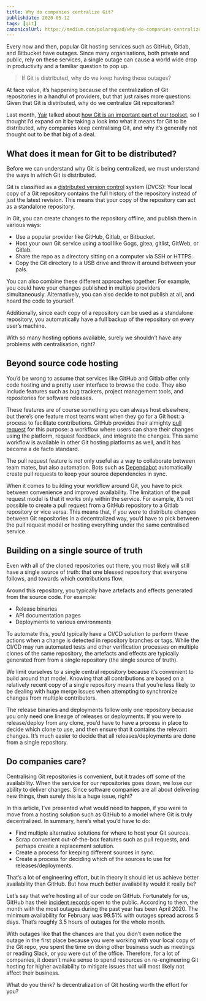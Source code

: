 ```yaml
---
title: Why do companies centralize Git?
publishdate: 2020-05-12
tags: [git]
canonicalUrl: https://medium.com/polarsquad/why-do-companies-centralize-git-a068e6c666a3
---
```


Every now and then, popular Git hosting services such as GitHub, Gitlab, and Bitbucket have outages. Since many organisations, both private and public, rely on these services, a single outage can cause a world wide drop in productivity and a familiar question to pop up.

> If Git is distributed, why do we keep having these outages?

At face value, it’s happening because of the centralization of Git repositories in a handful of providers, but that just raises more questions: Given that Git is distributed, why do we centralize Git repositories?

Last month, [Yair](https://twitter.com/EtzionyYair) talked about [how Git is an important part of our toolset](https://medium.com/polarsquad/devops-whats-it-all-about-part-2-tooling-git-the-master-of-version-control-systems-59e976c1881e), so I thought I’d expand on it by taking a look into what it means for Git to be distributed, why companies keep centralising Git, and why it’s generally not thought out to be that big of a deal.

## What does it mean for Git to be distributed?

Before we can understand why Git is being centralized, we must understand the ways in which Git is distributed.

Git is classified as a [distributed version control](https://en.wikipedia.org/wiki/Distributed_version_control) system (DVCS): Your local copy of a Git repository contains the full history of the repository instead of just the latest revision. This means that your copy of the repository can act as a standalone repository.

In Git, you can create changes to the repository offline, and publish them in various ways:

  - Use a popular provider like GitHub, Gitlab, or Bitbucket.
  - Host your own Git service using a tool like Gogs, gitea, gitlist, GitWeb, or Gitlab.
  - Share the repo as a directory sitting on a computer via SSH or HTTPS.
  - Copy the Git directory to a USB drive and throw it around between your pals.

You can also combine these different approaches together: For example, you could have your changes published in multiple providers simultaneously. Alternatively, you can also decide to not publish at all, and hoard the code to yourself.

Additionally, since each copy of a repository can be used as a standalone repository, you automatically have a full backup of the repository on every user’s machine.

With so many hosting options available, surely we shouldn’t have any problems with centralisation, right?

## Beyond source code hosting

You’d be wrong to assume that services like GitHub and Gitlab offer only code hosting and a pretty user interface to browse the code. They also include features such as bug trackers, project management tools, and repositories for software releases.

These features are of course something you can always host elsewhere, but there’s one feature most teams want when they go for a Git host: a process to facilitate contributions. GitHub provides their almighty [pull request](https://help.github.com/en/github/collaborating-with-issues-and-pull-requests/about-pull-requests) for this purpose: a workflow where users can share their changes using the platform, request feedback, and integrate the changes. This same workflow is available in other Git hosting platforms as well, and it has become a de facto standard.

The pull request feature is not only useful as a way to collaborate between team mates, but also automation. Bots such as [Dependabot](https://dependabot.com/) automatically create pull requests to keep your source dependencies in sync.

When it comes to building your workflow around Git, you have to pick between convenience and improved availability. The limitation of the pull request model is that it works only within the service. For example, it’s not possible to create a pull request from a GitHub repository to a Gitlab repository or vice versa. This means that, if you were to distribute changes between Git repositories in a decentralized way, you’d have to pick between the pull request model or hosting everything under the same centralised service.

## Building on a single source of truth

Even with all of the cloned repositories out there, you most likely will still have a single source of truth: that one blessed repository that everyone follows, and towards which contributions flow.

Around this repository, you typically have artefacts and effects generated from the source code. For example:

  - Release binaries
  - API documentation pages
  - Deployments to various environments

To automate this, you’d typically have a CI/CD solution to perform these actions when a change is detected in repository branches or tags. While the CI/CD may run automated tests and other verification processes on multiple clones of the same repository, the artefacts and effects are typically generated from from a single repository (the single source of truth).

We limit ourselves to a single central repository because it’s convenient to build around that model. Knowing that all contributions are based on a relatively recent copy of a single repository means that you’re less likely to be dealing with huge merge issues when attempting to synchronize changes from multiple contributors.

The release binaries and deployments follow only one repository because you only need one lineage of releases or deployments. If you were to release/deploy from any clone, you’d have to have a process in place to decide which clone to use, and then ensure that it contains the relevant changes. It’s much easier to decide that all releases/deployments are done from a single repository.

## Do companies care?

Centralising Git repositories is convenient, but it trades off some of the availability. When the service for our repositories goes down, we lose our ability to deliver changes. Since software companies are all about delivering new things, then surely this is a huge issue, right?

In this article, I’ve presented what would need to happen, if you were to move from a hosting solution such as GitHub to a model where Git is truly decentralized. In summary, here’s what you’d have to do:

  - Find multiple alternative solutions for where to host your Git sources.
  - Scrap convenient out-of-the-box features such as pull requests, and perhaps create a replacement solution.
  - Create a process for keeping different sources in sync.
  - Create a process for deciding which of the sources to use for releases/deployments.

That’s a lot of engineering effort, but in theory it should let us achieve better availability than GitHub. But how much better availability would it really be?

Let’s say that we’re hosting all of our code on GitHub. Fortunately for us, GitHub has their [incident records](https://www.githubstatus.com/history) open to the public. According to them, the month with the most outages during the past year has been April 2020. The minimum availability for February was 99.51% with outages spread across 5 days. That’s roughly 3.5 hours of outages for the whole month.

With outages like that the chances are that you didn’t even notice the outage in the first place because you were working with your local copy of the Git repo, you spent the time on doing other business such as meetings or reading Slack, or you were out of the office. Therefore, for a lot of companies, it doesn’t make sense to spend resources on re-engineering Git hosting for higher availability to mitigate issues that will most likely not affect their business.

What do you think? Is decentralization of Git hosting worth the effort for you?
